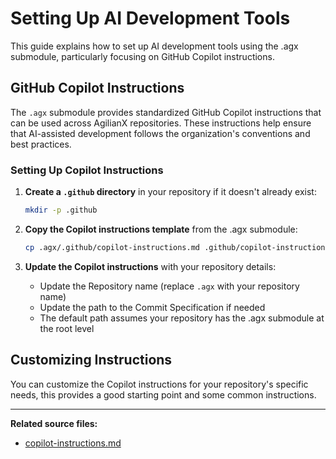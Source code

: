 # Setting Up AI Development Tools

This guide explains how to set up AI development tools using the .agx submodule, particularly focusing on GitHub Copilot instructions.

## GitHub Copilot Instructions

The `.agx` submodule provides standardized GitHub Copilot instructions that can be used across AgilianX repositories. These instructions help ensure that AI-assisted development follows the organization's conventions and best practices.

### Setting Up Copilot Instructions

1. **Create a `.github` directory** in your repository if it doesn't already exist:

   ```bash
   mkdir -p .github
   ```

2. **Copy the Copilot instructions template** from the .agx submodule:

   ```bash
   cp .agx/.github/copilot-instructions.md .github/copilot-instructions.md
   ```

3. **Update the Copilot instructions** with your repository details:
   - Update the Repository name (replace `.agx` with your repository name)
   - Update the path to the Commit Specification if needed
   - The default path assumes your repository has the .agx submodule at the root level

## Customizing Instructions

You can customize the Copilot instructions for your repository's specific needs, this provides a good starting point and some common instructions.

---

**Related source files:**

- [copilot-instructions.md](../.github/copilot-instructions.md)

